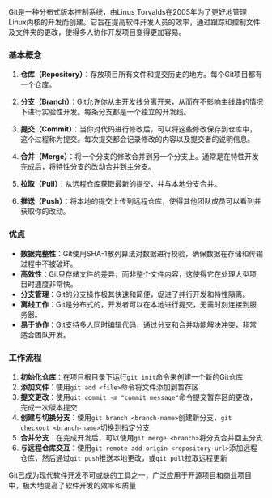 Git是一种分布式版本控制系统，由Linus Torvalds在2005年为了更好地管理Linux内核的开发而创建。它旨在提高软件开发人员的效率，通过跟踪和控制文件及文件夹的更改，使得多人协作开发项目变得更加容易。

### 基本概念

1. **仓库（Repository）**：存放项目所有文件和提交历史的地方。每个Git项目都有一个仓库。

2. **分支（Branch）**：Git允许你从主开发线分离开来，从而在不影响主线路的情况下进行实验性开发。每条分支都是一个独立的开发线。

3. **提交（Commit）**：当你对代码进行修改后，可以将这些修改保存到仓库中，这个过程称为提交。每次提交都会记录修改的内容以及提交者的说明信息。

4. **合并（Merge）**：将一个分支的修改合并到另一个分支上。通常是在特性开发完成后，将特性分支的改动合并到主分支。

5. **拉取（Pull）**：从远程仓库获取最新的提交，并与本地分支合并。

6. **推送（Push）**：将本地的提交上传到远程仓库，使得其他团队成员可以看到并获取你的改动。

### 优点

- **数据完整性**：Git使用SHA-1散列算法对数据进行校验，确保数据在存储和传输过程中不被破坏。
- **高效性**：Git只存储文件的差异，而非整个文件内容，这使得它在处理大型项目时速度非常快。
- **分支管理**：Git的分支操作极其快速和简便，促进了并行开发和特性隔离。
- **离线工作**：Git是分布式的，开发者可以在本地进行提交，无需时刻连接到服务器。
- **易于协作**：Git支持多人同时编辑代码，通过分支和合并功能解决冲突，非常适合团队开发。

### 工作流程

1. **初始化仓库**：在项目根目录下运行`git init`命令来创建一个新的Git仓库
2. **添加文件**：使用`git add <file>`命令将文件添加到暂存区
3. **提交更改**：使用`git commit -m "commit message"`命令提交暂存区的更改，完成一次版本提交
4. **创建与切换分支**：使用`git branch <branch-name>`创建新分支，`git checkout <branch-name>`切换到指定分支
5. **合并分支**：在完成开发后，可以使用`git merge <branch>`将分支合并回主分支
6. **与远程仓库交互**：使用`git remote add origin <repository-url>`添加远程仓库，然后通过`git push`推送本地更改，或`git pull`拉取远程更新

Git已成为现代软件开发不可或缺的工具之一，广泛应用于开源项目和商业项目中，极大地提高了软件开发的效率和质量